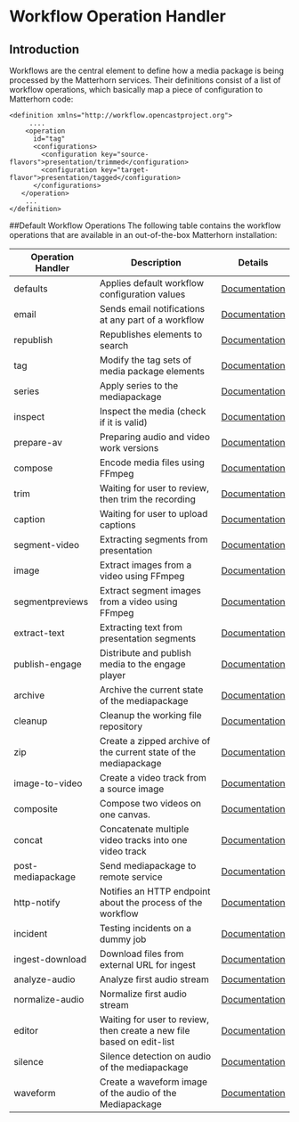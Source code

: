 # Workflow Operation Handler

## Introduction
Workflows are the central element to define how a media package is being processed by the Matterhorn services. Their definitions consist of a list of workflow operations, which basically map a piece of configuration to Matterhorn code:

    <definition xmlns="http://workflow.opencastproject.org">
         ....
        <operation
          id="tag"
          <configurations>
            <configuration key="source-flavors">presentation/trimmed</configuration>
            <configuration key="target-flavor">presentation/tagged</configuration>
          </configurations>
       </operation>
        ...
    </definition>

##Default Workflow Operations
The following table contains the workflow operations that are available in an out-of-the-box Matterhorn installation:

|Operation Handler	|Description						|Details|
|-----------------------|-------------------------------------------------------|-------|
|defaults		|Applies default workflow configuration values		|[Documentation](defaults-woh.md)|
|email			|Sends email notifications at any part of a workflow	|[Documentation](email-woh.md)|
|republish		|Republishes elements to search				|[Documentation](republish-woh.md)|
|tag			|Modify the tag sets of media package elements		|[Documentation](tag-woh.md)|
|series		|Apply series to the mediapackage		|[Documentation](series-woh.md)|
|inspect			|Inspect the media (check if it is valid)		|[Documentation](inspect-woh.md)|
|prepare-av		|Preparing audio and video work versions		|[Documentation](prepareav-woh.md)|
|compose			|Encode media files using FFmpeg			|[Documentation](compose-woh.md)|
|trim			|Waiting for user to review, then trim the recording	|[Documentation](trim-woh.md)|
|caption			|Waiting for user to upload captions			|[Documentation](caption-woh.md)|
|segment-video		|Extracting segments from presentation			|[Documentation](segmentvideo-woh.md)|
|image			|Extract images from a video using FFmpeg		|[Documentation](image-woh.md)|
|segmentpreviews		|Extract segment images from a video using FFmpeg	|[Documentation](segmentpreviews-woh.md)|
|extract-text		|Extracting text from presentation segments		|[Documentation](extracttext-woh.md)|
|publish-engage		|Distribute and publish media to the engage player	|[Documentation](publishengage-woh.md)|
|archive			|Archive the current state of the mediapackage		|[Documentation](archive-woh.md)|
|cleanup			|Cleanup the working file repository			|[Documentation]()|
|zip			|Create a zipped archive of the current state of the mediapackage |[Documentation](zip-woh.md)|
|image-to-video		|Create a video track from a source image		|[Documentation](imagetovideo-woh.md)|
|composite		|Compose two videos on one canvas.			|[Documentation](composite-woh.md)|
|concat			|Concatenate multiple video tracks into one video track	|[Documentation](concat-woh.md)|
|post-mediapackage	|Send mediapackage to remote service			|[Documentation](postmediapackage-woh.md)|
|http-notify		|Notifies an HTTP endpoint about the process of the workflow |[Documentation](httpnotify-woh.md)|
|incident		|Testing incidents on a dummy job			|[Documentation](incident-woh.md)|
|ingest-download	|Download files from external URL for ingest		|[Documentation](ingestdownload-woh.md)|
|analyze-audio		|Analyze first audio stream				|[Documentation](analyzeaudio-woh.md)|
|normalize-audio		|Normalize first audio stream				|[Documentation](normalizeaudio-woh.md)|
|editor			|Waiting for user to review, then create a new file based on edit-list |[Documentation](editor-woh.md)|
|silence			|Silence detection on audio of the mediapackage		|[Documentation](silence-woh.md)|
|waveform		|Create a waveform image of the audio of the Mediapackage |[Documentation](waveform-woh.md)|
